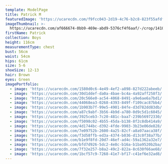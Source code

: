 ```yaml
---
template: ModelPage
title: Patrick M
featuredImage: 'https://ucarecdn.com/f9fcc043-2d19-4c76-b2c8-823f55afdf04/'
imageThumbnail: >-
  https://ucarecdn.com/af666674-0bb9-469e-abd9-5376cf4f6aaf/-/crop/1410x1777/196,0/-/preview/
firstName: Patrick
collection: Boys
height: 116cm
measurementType: chest
bust: 56cm
waist: 54cm
hips: 61cm
size: 5-6
shoeSize: 12-13
hair: Brown
eyes: Green
imagePortfolio:
  - image: 'https://ucarecdn.com/1580d0c6-4e49-4ef2-a898-827d222abeeb/'
  - image: 'https://ucarecdn.com/30d1ddef-da0a-4bae-bc4a-4a92aff258f3/'
  - image: 'https://ucarecdn.com/20c566e0-ac54-4068-8491-a9e6ae6a7bd1/'
  - image: 'https://ucarecdn.com/44068ea3-0268-4393-849f-f109cac87bb4/'
  - image: 'https://ucarecdn.com/1b903b7f-99e5-4901-84fe-d3d782dd83db/'
  - image: 'https://ucarecdn.com/a87c9abf-3b56-4b9d-a780-0d9c5d1c6045/'
  - image: 'https://ucarecdn.com/3925ceb3-7c20-481c-baa7-239b56972330/'
  - image: 'https://ucarecdn.com/f5098c02-4b55-45da-b138-8f2c8db414a9/'
  - image: 'https://ucarecdn.com/4d1744bc-d392-4fde-9903-3b23e06de828/'
  - image: 'https://ucarecdn.com/7e09752b-2600-4a25-82cf-a8a97aaca38f/'
  - image: 'https://ucarecdn.com/f3d58ffb-ed3a-4374-b036-d13c0f38a77b/'
  - image: 'https://ucarecdn.com/b1e9f8fd-20d7-46ef-ad4c-59a1362a32e7/'
  - image: 'https://ucarecdn.com/bfd7d926-5dc2-4e8c-b16a-b1ba9520b2ba/'
  - image: 'https://ucarecdn.com/7f32e257-b8a2-49c2-822a-8c630f66ae68/'
  - image: 'https://ucarecdn.com/1bcf57c9-7268-41e7-bf17-c41ef6e32ad8/'
---
```


